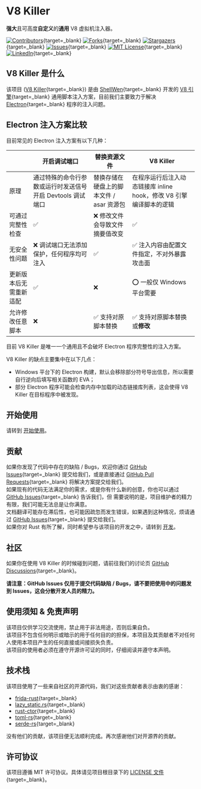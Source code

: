 # V8 Killer
**强大**且可高度**自定义**的**通用** V8 虚拟机注入器。  
  
[![Contributors][contributors-shield]][contributors-url]{target=\_blank}
[![Forks][forks-shield]][forks-url]{target=\_blank}
[![Stargazers][stars-shield]][stars-url]{target=\_blank}
[![Issues][issues-shield]][issues-url]{target=\_blank}
[![MIT License][license-shield]][license-url]{target=\_blank}
[![LinkedIn][linkedin-shield]][linkedin-url]{target=\_blank}

## V8 Killer 是什么

该项目 ([V8 Killer][project-url]{target=\_blank}) 是由 [ShellWen][shellwen-github-url]{target=\_blank} 开发的 [V8 引擎][v8-url]{target=\_blank}
通用脚本注入方案，目前我们主要致力于解决 [Electron][electron-url]{target=\_blank} 程序的注入问题。

## Electron 注入方案比较

目前常见的 Electron 注入方案有以下几种：

|             | 开启调试端口                             | 替换资源文件                   | V8 Killer                                 |
|-------------|------------------------------------|--------------------------|-------------------------------------------|
| 原理          | 通过特殊的命令行参数或运行时发送信号开启 Devtools 调试端口 | 替换存储在硬盘上的脚本文件 / asar 资源包 | 在程序运行后注入动态链接库 inline hook，修改 V8 引擎编译脚本的逻辑 |
| 可通过完整性检查    | ✅                                  | ❌ 修改文件会导致文件摘要值改变         | ✅                                         |
| 无安全性问题      | ❌ 调试端口无法添加保护，任何程序均可注入              | ✅                        | ✅ 注入内容由配置文件指定，不对外暴露攻击面                    |
| 更新版本后无需重新适配 | ✅                                  | ❌                        | ⭕ 一般仅 Windows 平台需要                        |
| 允许修改任意脚本    | ❌                                  | ✅ 支持对原脚本替换               | ✅ 支持对原脚本替换或**修改**                         |

目前 V8 Killer 是唯一一个通用且不会破坏 Electron 程序完整性的注入方案。  

V8 Killer 的缺点主要集中在以下几点：

- Windows 平台下的 Electron 构建，默认会移除部分符号导出信息，所以需要自行逆向后填写相关函数的 EVA；
- 部分 Electron 程序可能会检查内存中加载的动态链接库列表，这会使得 V8 Killer 在目标程序中被发现。

## 开始使用
请转到 [开始使用](getting-started.md)。

## 贡献

如果你发现了代码中存在的缺陷 / Bugs，欢迎你通过 [GitHub Issues][issues-url]{target=\_blank} 提交给我们，或是直接通过
[GitHub Pull Requests][pull-requests-url]{target=\_blank} 将解决方案提交给我们。  
如果现有的代码无法满足你的需求，或是你有什么新的创意，你也可以通过 [GitHub Issues][issues-url]{target=\_blank} 告诉我们，但
需要说明的是，项目维护者的精力有限，我们可能无法总是让你满意。  
文档翻译可能存在滞后性，也可能因疏忽而发生错误，如果遇到这种情况，烦请通过 [GitHub Issues][issues-url]{target=\_blank} 提交给我们。  
如果你对 Rust 有所了解，同时希望参与该项目的开发之中，请转到 [开发](development.md)。

## 社区

如果你在使用 V8 Killer 的时候碰到问题，请前往我们的讨论页 [GitHub Discussions][discussions-url]{target=\_blank}。

**请注意：GitHub Issues 仅用于提交代码缺陷 / Bugs，请不要把使用中的问题发到 Issues，这会分散开发人员的精力。**

## 使用须知 & 免责声明

该项目仅供学习交流使用，禁止用于非法用途，否则后果自负。  
该项目不包含任何明示或暗示的用于任何目的的担保，本项目及其贡献者不对任何人使用本项目产生的任何直接或间接损失负责。  
该项目的使用者必须在遵守开源许可证的同时，仔细阅读并遵守本声明。

## 技术栈

该项目使用了一些来自社区的开源代码，我们对这些贡献者表示由衷的感谢：  

- [frida-rust](https://github.com/frida/frida-rust){target=\_blank}
- [lazy_static.rs](https://github.com/rust-lang-nursery/lazy-static.rs){target=\_blank}
- [rust-ctor](https://github.com/mmastrac/rust-ctor){target=\_blank}
- [toml-rs](https://github.com/toml-rs/toml){target=\_blank}
- [serde-rs](https://github.com/serde-rs/serde){target=\_blank}

没有他们的贡献，该项目便无法顺利完成。再次感谢他们对开源界的贡献。

## 许可协议

该项目遵循 MIT 许可协议。具体请见项目根目录下的 [LICENSE 文件][license-url]{target=\_blank}。

[shellwen-github-url]: https://github.com/ShellWen
[project-url]: https://github.com/ShellWen/v8_killer
[contributors-shield]: https://img.shields.io/github/contributors/ShellWen/v8_killer.svg?style=for-the-badge
[contributors-url]: https://github.com/ShellWen/v8_killer/graphs/contributors
[forks-shield]: https://img.shields.io/github/forks/ShellWen/v8_killer.svg?style=for-the-badge
[forks-url]: https://github.com/ShellWen/v8_killer/network/members
[stars-shield]: https://img.shields.io/github/stars/ShellWen/v8_killer.svg?style=for-the-badge
[stars-url]: https://github.com/ShellWen/v8_killer/stargazers
[issues-shield]: https://img.shields.io/github/issues/ShellWen/v8_killer.svg?style=for-the-badge
[issues-url]: https://github.com/ShellWen/v8_killer/issues
[pull-requests-url]: https://github.com/ShellWen/v8_killer/pulls
[license-shield]: https://img.shields.io/github/license/ShellWen/v8_killer.svg?style=for-the-badge
[license-url]: https://github.com/ShellWen/v8_killer/blob/master/LICENSE
[linkedin-shield]: https://img.shields.io/badge/-LinkedIn-black.svg?style=for-the-badge&logo=linkedin&colorB=555
[linkedin-url]: https://linkedin.com/in/ShellWen

[rust-badge]: https://img.shields.io/badge/Rust-000000?style=for-the-badge&logo=rust&logoColor=white
[rust-url]: https://www.rust-lang.org/
[v8-badge]: https://img.shields.io/badge/V8-4B8BF5?style=for-the-badge&logo=v8&logoColor=white
[v8-url]: https://v8.dev/

[electron-url]: https://github.com/electron/electron

[discussions-url]: https://github.com/ShellWen/v8_killer/discussions
